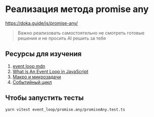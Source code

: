 # Реализация метода promise any
https://doka.guide/js/promise-any/

> Важно реализовать самостоятельно не смотреть готовые решения и не просить AI решить за тебя

## Ресурсы для изучения

1. [event loop mdn](https://developer.mozilla.org/en-US/docs/Web/JavaScript/Event_loop)
2. [What is An Event Loop in JavaScript](https://www.geeksforgeeks.org/what-is-an-event-loop-in-javascript/)
3. [Макро и микрозадачи](https://doka.guide/js/micro-and-macro-tasks/)
4. [Событийный цикл](https://learn.javascript.ru/event-loop)

## Чтобы запустить тесты

`yarn vitest event_loop/promise.any/promiseAny.test.ts`